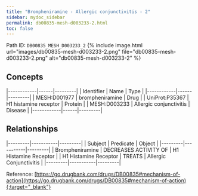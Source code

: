 ```yaml
---
title: "Brompheniramine - Allergic conjunctivitis - 2"
sidebar: mydoc_sidebar
permalink: db00835-mesh-d003233-2.html
toc: false 
---
```



Path ID: `DB00835_MESH_D003233_2`
{% include image.html url="images/db00835-mesh-d003233-2.png" file="db00835-mesh-d003233-2.png" alt="db00835-mesh-d003233-2" %}

## Concepts

|------------|------|---------|
| Identifier | Name | Type    |
|------------|------|---------|
| MESH:D001977 | brompheniramine | Drug |
| UniProt:P35367 | H1 histamine receptor | Protein |
| MESH:D003233 | Allergic conjunctivitis | Disease |
|------------|------|---------|

## Relationships

|---------|-----------|---------|
| Subject | Predicate | Object  |
|---------|-----------|---------|
| Brompheniramine | DECREASES ACTIVITY OF | H1 Histamine Receptor |
| H1 Histamine Receptor | TREATS | Allergic Conjunctivitis |
|---------|-----------|---------|

Reference: [https://go.drugbank.com/drugs/DB00835#mechanism-of-action](https://go.drugbank.com/drugs/DB00835#mechanism-of-action){:target="_blank"}